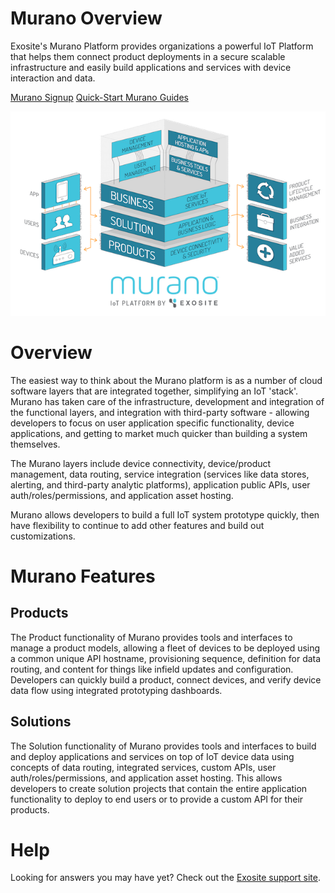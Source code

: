 # Murano Overview

Exosite's Murano Platform provides organizations a powerful IoT Platform that helps them connect product deployments in a secure scalable infrastructure and easily build applications and services with device interaction and data.  

<a class="btn orange" href="https://exosite.com/business/signup">Murano Signup</a>
<a class="btn orange" href="/murano/get-started">Quick-Start Murano Guides</a>

![murano](/murano/assets/platform_overview.png)


# Overview
The easiest way to think about the Murano platform is as a number of cloud software layers that are integrated together, simplifying an IoT 'stack'.  Murano has taken care of the infrastructure, development and integration of the functional layers, and integration with third-party software - allowing developers to focus on user application specific functionality, device applications, and getting to market much quicker than building a system themselves.  

The Murano layers include device connectivity, device/product management, data routing, service integration (services like data stores, alerting, and third-party analytic platforms), application public APIs, user auth/roles/permissions, and application asset hosting.  

Murano allows developers to build a full IoT system prototype quickly, then have flexibility to continue to add other features and build out customizations.  


# Murano Features
## Products
The Product functionality of Murano provides tools and interfaces to manage a product models, allowing a fleet of devices to be deployed using a common unique API hostname, provisioning sequence, definition for data routing, and content for things like infield updates and configuration.  Developers can quickly build a product, connect devices, and verify device data flow using integrated prototyping dashboards.

<!--
![product overview](assets/murano_product_overview.png)

<table width="100%">
    <tr>
        <td style="text-align: center;">![Product Image]()</br>Product Model Management</td>
        <td style="width:60%;"><p>[Products Guide](/murano/products)</p><p>Product text here.... </p></td>
    </tr>
    <tr>
        <td style="text-align: center;">![Device Image]()</br>Device Connectivity</td>
        <td style="width:60%;"><p>[Device API Reference](/http)</p><p>Device connectivity text here.... </p></td>
    </tr>
    <tr>
        <td style="text-align: center;">![Provisioning Image]()</br>Provisioning</td>
        <td style="width:60%;"><p>[Provisioning Guide](/murano/products)</p><p>Provisioning  text here.... </p></td>
    </tr>
    <tr>
        <td style="text-align: center;">![Dashboard Image]()</br>Prototype Dashboards</td>
        <td style="width:60%;"><p>[Prototype Dashboard Guide](/murano/dashboards)</p><p>Dashboard text here.... </p></td>
    </tr>

</table> -->


## Solutions
The Solution functionality of Murano provides tools and interfaces to build and deploy applications and services on top of IoT device data using concepts of data routing, integrated services, custom APIs, user auth/roles/permissions, and application asset hosting.  This allows developers to create solution projects that contain the entire application functionality to deploy to end users or to provide a custom API for their products.

<!--<table width="100%">
    <tr>
        <td style="text-align: center;">![Services Image]()</br>Services & Data Routing / Logic</td>
        <td style="width:60%;"><p>[Services Reference](/murano/services)</p><p>Services text here.... </p></td>
    </tr>
    <tr>
        <td style="text-align: center;">![Application API Image]()</br>Application APIs & Users/Roles/Permissions</td>
        <td style="width:60%;"><p>[API Reference](/http)</p><p>Application API / User text here.... </p></td>
    </tr>
    <tr>
        <td style="text-align: center;">![Application Hosting Image]()</br>Application Asset Hosting / Deploying Apps</td>
        <td style="width:60%;"><p>[Application Deployments](/murano/products)</p><p>Application deployments text here.... </p></td>
    </tr>
</table> -->


# Help
Looking for answers you may have yet?  Check out the [Exosite support site](https://support.exosite.com/hc/).
